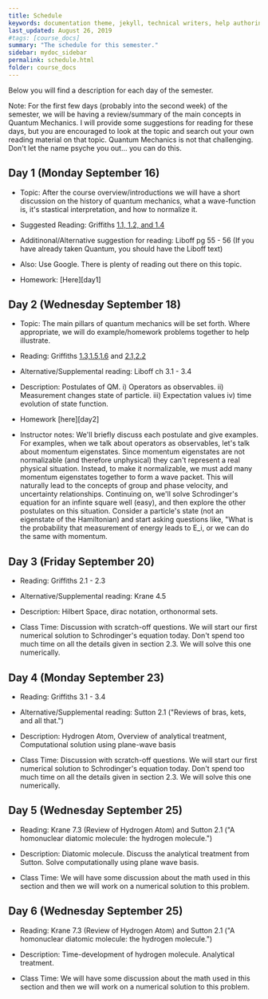 ```yaml
---
title: Schedule
keywords: documentation theme, jekyll, technical writers, help authoring tools, hat replacements
last_updated: August 26, 2019
#tags: [course_docs]
summary: "The schedule for this semester."
sidebar: mydoc_sidebar
permalink: schedule.html
folder: course_docs
---
```


Below you will find a description for each day of the semester.  

Note: For the first few days (probably into the second week) of the semester, we will be having a review/summary of the main concepts in Quantum Mechanics.  I will provide some suggestions for reading for these days, but you are encouraged to look at the topic and search out your own reading material on that topic.  Quantum Mechanics is not that challenging.  Don't let the name psyche you out... you can do this.
  
## Day 1 (Monday September 16)
   - Topic:  After the course overview/introductions we will have a short discussion on the history of quantum mechanics, what a wave-function is, it's stastical interpretation, and how to normalize it.

   - Suggested Reading: Griffiths [1.1, 1.2, and 1.4][griffiths_chp_1]
   - Additinonal/Alternative suggestion for reading: Liboff pg 55 - 56 (If you have already taken Quantum, you should have the Liboff text)
   - Also:  Use Google.  There is plenty of reading out there on this topic.

   - Homework: [Here][day1]

## Day 2 (Wednesday September 18)

   - Topic:  The main pillars of quantum mechanics will be set forth.  Where appropriate, we will do example/homework problems together to help illustrate.
   - Reading: Griffiths [1.3,1.5,1.6][griffiths_chp_1] and [2.1,2.2][griffiths_chp_2]
   - Alternative/Supplemental reading: Liboff ch 3.1 - 3.4

   - Description: Postulates of QM.  i) Operators as observables.  ii) Measurement changes state of particle.  iii) Expectation values iv) time evolution of state function.  

   - Homework [here][day2]

   - Instructor notes:  We'll briefly discuss each postulate and give examples.  For examples, when we talk about operators as observables, let's talk about momentum eigenstates.  Since momentum eigenstates are not normalizable (and therefore unphysical) they can't represent a real physical situation.  Instead, to make it normalizable, we must add many momentum eigenstates together to form a wave packet.  This will naturally lead to the concepts of group and phase velocity, and uncertainty relationships.  Continuing on, we'll solve Schrodinger's equation for an infinte square well (easy), and then explore the other postulates on this situation.   Consider a particle's state (not an eigenstate of the Hamiltonian) and start asking questions like, "What is the probability that measurement of energy leads to E_i, or we can do the same with momentum.

## Day 3 (Friday September 20)

   - Reading: Griffiths  2.1 - 2.3
   - Alternative/Supplemental reading: Krane 4.5

   - Description: Hilbert Space, dirac notation, orthonormal sets.

   - Class Time:  Discussion with scratch-off questions.  We will start our first numerical solution to Schrodinger's equation today.  Don't spend too much time on all the details given in section 2.3.  We will solve this one numerically.

## Day 4 (Monday September 23)

   - Reading: Griffiths  3.1 - 3.4
   - Alternative/Supplemental reading: Sutton 2.1 ("Reviews of bras, kets, and all that.")

   - Description: Hydrogen Atom, Overview of analytical treatment,  Computational solution using plane-wave basis

   - Class Time:  Discussion with scratch-off questions.  We will start our first numerical solution to Schrodinger's equation today.  Don't spend too much time on all the details given in section 2.3.  We will solve this one numerically.


## Day 5 (Wednesday September 25)

   - Reading: Krane 7.3 (Review of Hydrogen Atom) and Sutton 2.1 ("A homonuclear diatomic molecule: the hydrogen molecule.")

   - Description: Diatomic molecule.  Discuss the analytical treatment from Sutton.  Solve computationally using plane wave basis.

   - Class Time:  We will have some discussion about the math used in this section and then we will work on a numerical solution to this problem.

## Day 6 (Wednesday September 25)

   - Reading: Krane 7.3 (Review of Hydrogen Atom) and Sutton 2.1 ("A homonuclear diatomic molecule: the hydrogen molecule.")

   - Description: Time-development of hydrogen molecule.  Analytical treatment.

   - Class Time:  We will have some discussion about the math used in this section and then we will work on a numerical solution to this problem.





[griffiths_chp_1]: https://content.byui.edu/file/51c6f2c7-d1f2-4716-9674-c3bc2de5a273/1/Intro%20to%20Quantum%20Mechanics%20Chapter%201.pdf
[griffiths_chp_2]: https://content.byui.edu/file/51c6f2c7-d1f2-4716-9674-c3bc2de5a273/1/Intro%20to%20Quantum%20Mechanics%20Chapter%202.pdf
